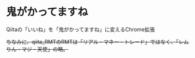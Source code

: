 # 鬼がかってますね
Qiitaの「いいね」を「鬼がかってますね」に変えるChrome拡張

~~ちなみに、qiita_RMTのRMTは「リアル・マネー・トレード」ではなく、「レムりん・マジ・天使」の略。~~
